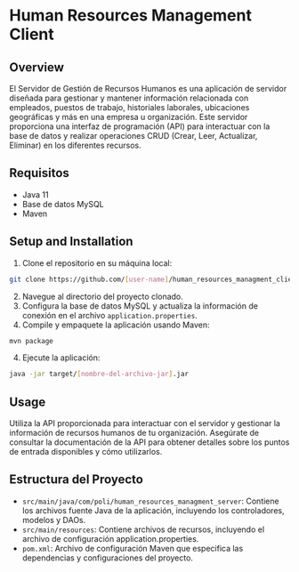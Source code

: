 # Human Resources Management Client

## Overview
El Servidor de Gestión de Recursos Humanos es una aplicación de servidor diseñada para gestionar y mantener información relacionada con empleados, puestos de trabajo, historiales laborales, ubicaciones geográficas y más en una empresa u organización. Este servidor proporciona una interfaz de programación (API) para interactuar con la base de datos y realizar operaciones CRUD (Crear, Leer, Actualizar, Eliminar) en los diferentes recursos.

## Requisitos
- Java 11
- Base de datos MySQL
- Maven

## Setup and Installation
1. Clone el repositorio en su máquina local:
```bash
git clone https://github.com/[user-name]/human_resources_managment_client.git
```
2. Navegue al directorio del proyecto clonado.
3. Configura la base de datos MySQL y actualiza la información de conexión en el archivo `application.properties`.
4. Compile y empaquete la aplicación usando Maven:
```bash
mvn package
```
4. Ejecute la aplicación:
```bash
java -jar target/[nombre-del-archivo-jar].jar
```

## Usage
Utiliza la API proporcionada para interactuar con el servidor y gestionar la información de recursos humanos de tu organización. Asegúrate de consultar la documentación de la API para obtener detalles sobre los puntos de entrada disponibles y cómo utilizarlos.

## Estructura del Proyecto
- `src/main/java/com/poli/human_resources_managment_server`: Contiene los archivos fuente Java de la aplicación, incluyendo los controladores, modelos y DAOs.
- `src/main/resources`: Contiene archivos de recursos, incluyendo el archivo de configuración application.properties.
- `pom.xml`: Archivo de configuración Maven que especifica las dependencias y configuraciones del proyecto.
